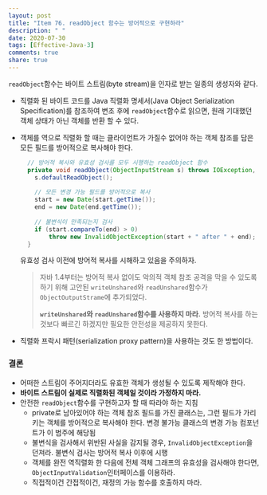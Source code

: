 ```yaml
---
layout: post
title: "Item 76. readObject 함수는 방어적으로 구현하라"
description: " "
date: 2020-07-30
tags: [Effective-Java-3]
comments: true
share: true
---
```



```readObject```함수는 바이트 스트림(byte stream)을 인자로 받는 일종의 생성자와 같다.


- 직렬화 된 바이트 코드를 Java 직렬화 명세서(Java Object Serialization Specification)를 참조하여 변조 후에 ```readObject```함수로 
  읽으면, 원래 기대했던 객체 상태가 아닌 객체를 반환 할 수 있다. 
- 객체를 역으로 직렬화 할 때는 클라이언트가 가질수 없어야 하는 객체 참조를 담은 모든 필드를 방어적으로 복사해야 한다.
  ```java
    // 방어적 복사와 유효성 검사를 모두 시행하는 readObject 함수
    private void readObject(ObjectInputStream s) throws IOException, ClassNotFoundException {
      s.defaultReadObject();
    
      // 모든 변경 가능 필드를 방어적으로 복사 
      start = new Date(start.getTime());
      end = new Date(end.getTime());
    
      // 불변식이 만족되는지 검사
      if (start.compareTo(end) > 0)
          throw new InvalidObjectException(start + " after " + end);
    }
  ```
  유효성 검사 이전에 방어적 복사를 시해하고 있음을 주의하자.
  
  > 자바 1.4부터는 방어적 복사 없이도 악의적 객체 참조 공격을 막을 수 있도록 하기 위해 고안된 ```writeUnshared```와 ```readUnshared```함수가
  > ```ObjectOutputStrame```에 추가되었다.
  >
  > __```writeUnshared```와 ```readUnshared```함수를 사용하지 마라.__ 방어적 복사를 하는 것보다 빠르긴 하겠지만 필요한 안전성을 제공하지 못한다.
- 직렬화 프락시 패턴(serialization proxy pattern)을 사용하는 것도 한 방법이다.

### 결론
- 어떠한 스트림이 주어지더라도 유효한 객체가 생성될 수 있도록 제작해야 한다.
- __바이트 스트림이 실제로 직렬화된 객체일 것이라 가정하지 마라.__
- 안전한 ```readObject```함수를 구현하고자 할 때 따라야 하는 지침
  - private로 남아있어야 하는 객체 참조 필드를 가진 클래스는, 그런 필드가 가리키는 객체를 방어적으로 복사해야 한다.
    변경 불가능 클래스의 변경 가능 컴포넌트가 이 범주에 해당됨
  - 불변식을 검사해서 위반된 사실을 감지될 경우, ```InvalidObjectException```을 던져라. 불변식 검사는 방어적 복사 이후에 시행
  - 객체를 완전 역직렬화 한 다음에 전체 객체 그래프의 유효성을 검사해야 한다면, ```ObjectInputValidation```인터페이스를 이용하라.
  - 직접적이건 간접적이건, 재정의 가능 함수를 호출하지 마라.